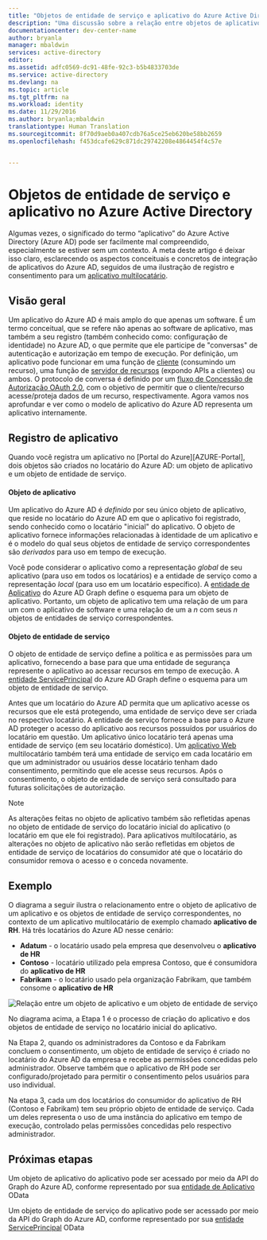 ```yaml
---
title: "Objetos de entidade de serviço e aplicativo do Azure Active Directory | Microsoft Docs"
description: "Uma discussão sobre a relação entre objetos de aplicativo e de entidade de serviço no Azure Active Directory"
documentationcenter: dev-center-name
author: bryanla
manager: mbaldwin
services: active-directory
editor: 
ms.assetid: adfc0569-dc91-48fe-92c3-b5b4833703de
ms.service: active-directory
ms.devlang: na
ms.topic: article
ms.tgt_pltfrm: na
ms.workload: identity
ms.date: 11/29/2016
ms.author: bryanla;mbaldwin
translationtype: Human Translation
ms.sourcegitcommit: 8f70d9aeb0a407cdb76a5ce25eb620be58bb2659
ms.openlocfilehash: f453dcafe629c871dc29742208e4864454f4c57e


---
```

# <a name="application-and-service-principal-objects-in-azure-active-directory"></a>Objetos de entidade de serviço e aplicativo no Azure Active Directory
Algumas vezes, o significado do termo “aplicativo” do Azure Active Directory (Azure AD) pode ser facilmente mal compreendido, especialmente se estiver sem um contexto. A meta deste artigo é deixar isso claro, esclarecendo os aspectos conceituais e concretos de integração de aplicativos do Azure AD, seguidos de uma ilustração de registro e consentimento para um [aplicativo multilocatário](active-directory-dev-glossary.md#multi-tenant-application).

## <a name="overview"></a>Visão geral
Um aplicativo do Azure AD é mais amplo do que apenas um software. É um termo conceitual, que se refere não apenas ao software de aplicativo, mas também a seu registro (também conhecido como: configuração de identidade) no Azure AD, o que permite que ele participe de "conversas" de autenticação e autorização em tempo de execução. Por definição, um aplicativo pode funcionar em uma função de [cliente](active-directory-dev-glossary.md#client-application) (consumindo um recurso), uma função de [servidor de recursos](active-directory-dev-glossary.md#resource-server) (expondo APIs a clientes) ou ambos. O protocolo de conversa é definido por um [fluxo de Concessão de Autorização OAuth 2.0](active-directory-dev-glossary.md#authorization-grant), com o objetivo de permitir que o cliente/recurso acesse/proteja dados de um recurso, respectivamente. Agora vamos nos aprofundar e ver como o modelo de aplicativo do Azure AD representa um aplicativo internamente. 

## <a name="application-registration"></a>Registro de aplicativo
Quando você registra um aplicativo no [Portal do Azure][AZURE-Portal], dois objetos são criados no locatário do Azure AD: um objeto de aplicativo e um objeto de entidade de serviço.

#### <a name="application-object"></a>Objeto de aplicativo
Um aplicativo do Azure AD é *definido* por seu único objeto de aplicativo, que reside no locatário do Azure AD em que o aplicativo foi registrado, sendo conhecido como o locatário "inicial" do aplicativo. O objeto de aplicativo fornece informações relacionadas à identidade de um aplicativo e é o modelo do qual seus objetos de entidade de serviço correspondentes são *derivados* para uso em tempo de execução. 

Você pode considerar o aplicativo como a representação *global* de seu aplicativo (para uso em todos os locatários) e a entidade de serviço como a representação *local* (para uso em um locatário específico). A [entidade de Aplicativo][AAD-Graph-App-Entity] do Azure AD Graph define o esquema para um objeto de aplicativo. Portanto, um objeto de aplicativo tem uma relação de um para um com o aplicativo de software e uma relação de um a *n* com seus *n* objetos de entidades de serviço correspondentes.

#### <a name="service-principal-object"></a>Objeto de entidade de serviço
O objeto de entidade de serviço define a política e as permissões para um aplicativo, fornecendo a base para que uma entidade de segurança represente o aplicativo ao acessar recursos em tempo de execução. A [entidade ServicePrincipal][AAD-Graph-Sp-Entity] do Azure AD Graph define o esquema para um objeto de entidade de serviço. 

Antes que um locatário do Azure AD permita que um aplicativo acesse os recursos que ele está protegendo, uma entidade de serviço deve ser criada no respectivo locatário. A entidade de serviço fornece a base para o Azure AD proteger o acesso do aplicativo aos recursos possuídos por usuários do locatário em questão. Um aplicativo único locatário terá apenas uma entidade de serviço (em seu locatário doméstico). Um [aplicativo Web](active-directory-dev-glossary.md#web-client) multilocatário também terá uma entidade de serviço em cada locatário em que um administrador ou usuários desse locatário tenham dado consentimento, permitindo que ele acesse seus recursos. Após o consentimento, o objeto de entidade de serviço será consultado para futuras solicitações de autorização. 

> [!NOTE]
> As alterações feitas no objeto de aplicativo também são refletidas apenas no objeto de entidade de serviço do locatário inicial do aplicativo (o locatário em que ele foi registrado). Para aplicativos multilocatário, as alterações no objeto de aplicativo não serão refletidas em objetos de entidade de serviço de locatários do consumidor até que o locatário do consumidor remova o acesso e o conceda novamente.
> 
> 

## <a name="example"></a>Exemplo
O diagrama a seguir ilustra o relacionamento entre o objeto de aplicativo de um aplicativo e os objetos de entidade de serviço correspondentes, no contexto de um aplicativo multilocatário de exemplo chamado **aplicativo de RH**. Há três locatários do Azure AD nesse cenário: 

* **Adatum** - o locatário usado pela empresa que desenvolveu o **aplicativo de HR**
* **Contoso** - locatário utilizado pela empresa Contoso, que é consumidora do **aplicativo de HR**
* **Fabrikam** - o locatário usado pela organização Fabrikam, que também consome o **aplicativo de HR**

![Relação entre um objeto de aplicativo e um objeto de entidade de serviço](./media/active-directory-application-objects/application-objects-relationship.png)

No diagrama acima, a Etapa 1 é o processo de criação do aplicativo e dos objetos de entidade de serviço no locatário inicial do aplicativo.

Na Etapa 2, quando os administradores da Contoso e da Fabrikam concluem o consentimento, um objeto de entidade de serviço é criado no locatário do Azure AD da empresa e recebe as permissões concedidas pelo administrador. Observe também que o aplicativo de RH pode ser configurado/projetado para permitir o consentimento pelos usuários para uso individual.

Na etapa 3, cada um dos locatários do consumidor do aplicativo de RH (Contoso e Fabrikam) tem seu próprio objeto de entidade de serviço. Cada um deles representa o uso de uma instância do aplicativo em tempo de execução, controlado pelas permissões concedidas pelo respectivo administrador.

## <a name="next-steps"></a>Próximas etapas
Um objeto de aplicativo do aplicativo pode ser acessado por meio da API do Graph do Azure AD, conforme representado por sua [entidade de Aplicativo][AAD-Graph-App-Entity] OData

Um objeto de entidade de serviço do aplicativo pode ser acessado por meio da API do Graph do Azure AD, conforme representado por sua [entidade ServicePrincipal][AAD-Graph-Sp-Entity] OData

<!--Image references-->

<!--Reference style links -->
[AAD-Graph-App-Entity]: https://msdn.microsoft.com/Library/Azure/Ad/Graph/api/entity-and-complex-type-reference#application-entity
[AAD-Graph-Sp-Entity]: https://msdn.microsoft.com/Library/Azure/Ad/Graph/api/entity-and-complex-type-reference#serviceprincipal-entity
[AZURE-Classic-Portal]: https://portal.azure.com



<!--HONumber=Feb17_HO2-->


